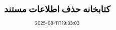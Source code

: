 ---
############################# Static ############################
layout: "family"
date:  2025-08-11T19:33:03
draft: false

product: "Redaction"
product_tag: "redaction"

lang: fa

############################# Head ############################
head_title: "راهکار حذف اطلاعات مستند. هرگونه داده‌ی حساس را ویرایش یا حذف کنید."
head_description: "متن، تصاویر یا متادیتا را در PDFها، مستندات ورد، صفحات اکسل، ارائه‌های پاورپوینت، تصاویر و غیره حذف یا مخفی کنید. از کتابخانه ما در برنامه‌های کاربردی .NET, Java, Python، جاوا، پایتون یا مبتنی بر ابر خود استفاده کنید."

############################# Header ############################
title: "کتابخانه حذف اطلاعات مستند"
description:  |
  اطلاعات خصوصی را از انواع مختلف فایل‌ها مخفی یا حذف کنید.

  متن یا تصاویر را ویرایش کنید تا محتوای حساس حذف شود.

  با استفاده از ویژگی‌های پیشرفته ما، متادیتای فایل را مدیریت کنید.

############################# Supported Platforms ###############################
supported_platforms:
  enable: true
  head_title: "پلتفرم خود را انتخاب کنید"
  title: "استقلال پلتفرم"
  description: "کتابخانه GroupDocs.Redaction از سیستم‌عامل‌ها و فریم‌ورک‌های زیر پشتیبانی می‌کند:"
  details_link_title: "بیشتر بیاموزید"

  items:
    # items loop
    - title: ".NET"
      description: GroupDocs.Redaction .NET 
      color: "blue"
      tag: "net"
      link: "/redaction/net/"
      features_link: "https://docs.groupdocs.com/redaction/net/system-requirements/"
      features:
          # features loop
          - rows: "2"
            content: |
                    .NET Framework 4.6.2 or higher <br> .NET Core 3.1 or higher
      
          # features loop
          - rows: "4"
            content: |
                    Windows <br> Linux <br> Mac OS <br> Microsoft Azure
      
          # features loop
          - rows: "3"
            content: |
                    Microsoft Visual Studio <br> JetBrains Rider <br> Microsoft Visual Code
      
          # features loop
          - rows: "1"
            content: |
                    30+ file formats
      

    # items loop
    - title: "Java"
      description: GroupDocs.Redaction Java
      color: "red"
      tag: "java"
      link: "/redaction/java/"
      features_link: "https://docs.groupdocs.com/redaction/java/system-requirements/"
      features:
          # features loop
          - rows: "2"
            content: |
                    Java 8 or higher <br> Kotlin
      
          # features loop
          - rows: "4"
            content: |
                    Windows <br> Linux <br> Mac OS
      
          # features loop
          - rows: "3"
            content: |
                    IntelliJ IDEA <br> Eclipse <br> NetBeans
      
          # features loop
          - rows: "1"
            content: |
                    30+ file formats

    # items loop
    - title: "Python"
      description: GroupDocs.Redaction Python
      color: "yellow"
      tag: "python-net"
      link: "/redaction/python-net/"
      features_link: "https://docs.groupdocs.com/redaction/python-net/system-requirements/"
      features:
          # features loop
          - rows: "2"
            content: |
                    Python 3.9+ and .Net 6+
      
          # features loop
          - rows: "4"
            content: |
                    Windows <br> Linux <br> Mac OS
      
          # features loop
          - rows: "3"
            content: |
                    IDLE <br> PyCharm <br> Visual Studio Code
      
          # features loop
          - rows: "1"
            content: |
                    30+ file formats

############################# Features ###############################
features:
  enable: true
  title: "GroupDocs.Redaction در یک نگاه"
  description: "راهکاری برای مدیریت محتوا در PDFها، مستندات آفیس، تصاویر و سایر فایل‌های تجاری."

  items:
    # items loop
    - icon: "text"
      title: "حذف یا ویرایش متن"
      content: "متن حساس را در مستندات خود پیدا کرده و حذف کنید."

    # items loop
    - icon: "image"
      title: "حذف تصاویر"
      content: "به سادگی نواحی تصویر را در فایل‌های خود مخفی کنید."

    # items loop
    - icon: "template"
      title: "مدیریت متادیتا"
      content: "متادیتاهایی مانند نویسنده در مستندات ورد یا داده‌های EXIF در تصاویر را حذف یا جایگزین کنید."

    # items loop
    - icon: "pdf"
      title: "ویژگی‌های پیشرفته"
      content: "با استفاده از عبارات منظم یا ادغام هوش مصنوعی، داده‌ها را برای حذف جستجو کنید."

############################# Code samples ############################
code_samples:
  enable: true
  title: "نمونه‌های کد GroupDocs.Redaction"
  description: "موارد استفاده معمول از عملیات حذف GroupDocs.Redaction."
  items:
    # code sample loop
    - title: "چگونه متن را در فایل‌های PDF حذف کنیم"
      content: |
       GroupDocs.Redaction بهترین راهکار برای حذف متن در مستندات شما در چند مرحله است.
      samples:
        - language: "C#"
          color: "blue"
          content: |
            ```csharp {style=abap}   
            // مسیر فایل را که باید حذف شود به یک نمونه از Redactor منتقل کنید
            using (Redactor redactor  = new Redactor("source.pdf"))
            {
                // گزینه‌های حذف را تعیین کنید
                var redaction = new ExactPhraseRedaction("Sensitive data", new ReplacementOptions("[hidden]"));

                // حذف کنید و نتیجه را ذخیره کنید
                redactor.Apply(redaction);

                var outputFile = redactor.Save();
            }   
            ```
        - language: "Java"
          color: "red"
          content: |
            ```java {style=abap}   
            // مسیر فایل را که باید حذف شود به یک نمونه از Redactor منتقل کنید
            final Redactor redactor  = new Redactor("source.pdf");

            try 
            {
                // گزینه‌های حذف را تعیین کنید
                ExactPhraseRedaction redaction = new ExactPhraseRedaction("Sensitive data", new ReplacementOptions("[hidden]"));

                // حذف کنید و نتیجه را ذخیره کنید
                redactor.apply(redaction);
                redactor.save();
            }
            finally { redactor.close(); } 
            ```
        - language: "Python"
          color: "yellow"
          content: |
            ```python {style=abap}
            import groupdocs.redaction as gr
            import groupdocs.redaction.options as gro
            import groupdocs.redaction.redactions as grr

            def run():

                # مسیر فایل را که باید حذف شود به یک نمونه از Redactor منتقل کنید
                with gr.Redactor("source.pdf") as redactor:

                    # گزینه‌های حذف را تعیین کنید
                    repl_opt = grr.ReplacementOptions("[hidden]")
                    ex_red = grr.ExactPhraseRedaction("Sensitive data", repl_opt)

                    # حذف کنید و نتیجه را ذخیره کنید
                    result = redactor.apply(ex_red)
        
                    so = gro.SaveOptions()
                    so.add_suffix = True
                    so.rasterize_to_pdf = False
                    result_path = redactor.save(so)
            ```

############################# Supported Formats ###############################
formats:
  enable: true
  title: "پشتیبانی از ۳۰+ فرمت فایل"
  description: "GroupDocs.Redaction عملیات حذف را در تمام فرمت‌های فایل تجاری معمولی پشتیبانی می‌کند."

############################# Metrics ###############################
metrics:
  enable: true
  title: "GroupDocs.Redaction دستاوردها"
  description: "نکات کلیدی که موفقیت کتابخانه ما را نشان می‌دهد را کشف کنید"

  items:
    # items loop
    - number: "30+"
      title: "فرمت‌های پشتیبانی شده"
      content: "GroupDocs.Redaction از عملیات با بیش از ۳۰ فرمت فایل معمولی پشتیبانی می‌کند."

    # items loop
    - number: "440k"
      title: "دانلودهای NuGet"
      content: "GroupDocs.Redaction برای .NET بیش از ۴۴۰٫۰۰۰ بار از NuGet دانلود شده است."

    # items loop
    - number: "12k"
      title: "دانلودهای Maven"
      content: "GroupDocs.Redaction بیش از ۱۲٫۰۰۰ دانلود در Maven دارد و قابلیت‌های قدرتمند حذف جاوا را ارائه می‌کند."

    # items loop
    - number: "140+"
      title: "مشتریان راضی"
      content: "هر دو شرکت‌های جهانی و توسعه‌دهندگان مستقل به محصولات GroupDocs برای ساخت راهکارهای نوآورانه وابسته‌اند."


############################# Customers ###############################
customers:
  enable: true
  title: "مشتریان راضی ما"
  description: "کتابخانه‌های GroupDocs مورد اعتماد برندهای جهانی شناخته‌شده و محترم است."

  items:
    # items loop
    - title: "BenQ Corporation"
      logo: "benq"
      
    # items loop
    - title: "Nasdaq Stock Market"
      logo: "nasdaq"
      
    # items loop
    - title: "AT&T Inc."
      logo: "att"
      
    # items loop
    - title: "Customer logo AstraZeneca"
      logo: "astrazeneca"
      
    # items loop
    - title: "Central Bank of Argentina"
      logo: "argentinacentralbank"
      
    # items loop
    - title: "Roche Holding AG"
      logo: "roche"
      
    # items loop
    - title: "Capita"
      logo: "capita"
      
    # items loop
    - title: "Axa S.A."
      logo: "axa"
      
    # items loop
    - title: "Instructure Inc."
      logo: "instructure"
      
    # items loop
    - title: "Wipro"
      logo: "wipro"


############################# Actions ###############################
actions:
  enable: true
  title: "آیا آماده‌اید شروع کنید؟"
  description: "ویژگی‌های GroupDocs.Redaction را به صورت رایگان در پلتفرم خود آزمایش کنید."

  items:
    # items loop
    - title: ".NET"
      color: "blue"
      link: "/redaction/net/"

    # items loop
    - title: "Java"
      color: "red"
      link: "/redaction/java/"

    # items loop
    - title: "Node.js"
      color: "yellow"
      link: "/redaction/python-net/"   

############################# FAQ ###############################
faq:
  enable: true
  title: "سوالات متداول"
  description: "پاسخ‌های به متداول‌ترین سوالات."

  items:
    # items loop
    - question: "آیا کتابخانه GroupDocs.Redaction به هرگونه نرم‌افزار ثالث برای دستکاری مستندات نیاز دارد؟"
      answer: "GroupDocs.Redaction به هیچ نرم‌افزاری خارجی مانند Adobe Acrobat، Microsoft Office یا دیگران نیاز ندارد."

    # items loop
    - question: "آیا می‌توانم قبل از خرید کتابخانه GroupDocs.Redaction را امتحان کنم؟"
      answer: "بله، می‌توانید GroupDocs.Redaction را بدون خرید مجوز امتحان کنید. این در حالت آزمایشی کار می‌کند که برچسب‌های آزمایشی را اضافه کرده و خروجی را به ۳ صفحه اول محدود می‌کند. برای آزمایش بدون محدودیت، درخواست یک مجوز موقت ۳۰ روزه دهید. برای جزئیات بیشتر، [اینجا]( https://purchase.groupdocs.com/temporary-license/ ) را ببینید."

    # items loop
    - question: "چه گزینه‌های مجوزی در دسترس است؟"
      answer: "ما چندین نوع مجوز بر اساس نیازهای توسعه و توزیع شما ارائه می‌دهیم. این شامل مجوزهای مبتنی بر توسعه‌دهنده، مبتنی بر سایت و مجوزهای اندازه‌گیری‌شده بر اساس استفاده است. برای کسب اطلاعات بیشتر [اینجا]( https://purchase.groupdocs.com/pricing/redaction/net/ ) را ببینید."

############################# Cloud Links ###############################
cloud_links:
  enable: false
  title: "GroupDocs.Redaction API‌های بدون کد"
  description: "ادغام حذف اطلاعات مستند در هر برنامه‌ای با استفاده از API ابری RESTful ما."
  
  items:
    # items loop
    - title: "GroupDocs.Redaction Cloud for cURL"
      content: "از دستورات cURL با API ابری ما برای حذف مستندات در طیف وسیعی از فرمت‌های پشتیبانی شده استفاده کنید."
      icon: "groupdocs_redaction-for-curl"
      link: "https://products.groupdocs.cloud/redaction/curl"

    # items loop
    - title: "GroupDocs.Redaction Cloud for .NET"
      content: "تصاویر، متن و متادیتا را استخراج کرده یا اسناد را با استفاده از الگوها در برنامه‌های کاربردی Microsoft .NET حذف کنید."
      icon: "groupdocs_redaction-for-net"
      link: "https://products.groupdocs.cloud/redaction/net"

    # items loop
    - title: "GroupDocs.Redaction Cloud for Java"
      content: "SDK جاوا برای حذف مستندات و استخراج داده‌ها در برنامه‌های مبتنی بر جاوا شما."
      icon: "groupdocs_redaction-for-java"
      link: "https://products.groupdocs.cloud/redaction/java"

############################# App links ###############################
app_links:
  enable: true
  title: "GroupDocs.Redaction برنامه‌های بدون کد"
  description: "یک برنامه مبتنی بر وب که به شما این امکان را می‌دهد که بیش از ۳۰ فرمت فایل محبوب را مستقیماً در مرورگر خود حذف کنید."

  items:
    # items loop
    - title: "GroupDocs.Redaction Total"
      content: "ابزار آنلاین رایگان برای حذف Word، Excel، PowerPoint، PDF و بیش از ۳۰ نوع فایل دیگر."
      icon: "groupdocs_redaction-app"
      link: "https://products.groupdocs.app/redaction/total"

    # items loop
    - title: "GroupDocs.Redaction DOCX"
      content: "مستندات ورد را در مرورگر خود حذف کرده و تصاویر، متن یا متادیتا را استخراج کنید."
      icon: "groupdocs_words-app"
      link: "https://products.groupdocs.app/redaction/docx"

    # items loop
    - title: "GroupDocs.Redaction PDF"
      content: "ابزار حذف PDF رایگان که در هر دستگاه یا پلتفرمی بدون محدودیت کار می‌کند."
      icon: "groupdocs_pdf-app"
      link: "https://products.groupdocs.app/redaction/pdf"


      


---